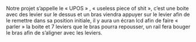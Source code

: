 Notre projet s’appelle le « UPOS » , « useless piece of shit », c’est une boite avec des levier sur le dessus et un bras viendra appuyer sur le levier afin de le remettre dans sa position initiale,
il y aura un écran lcd afin de faire « parler » la boite et 7 leviers que le bras pourra repousser, un rail fera bouger le bras afin de s’aligner avec les leviers.

